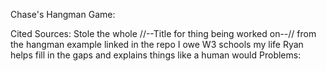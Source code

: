 Chase's Hangman Game:

Cited Sources:
Stole the whole //--Title for thing being worked on--// from the hangman example linked in the repo
I owe W3 schools my life
Ryan helps fill in the gaps and explains things like a human would 
Problems:
